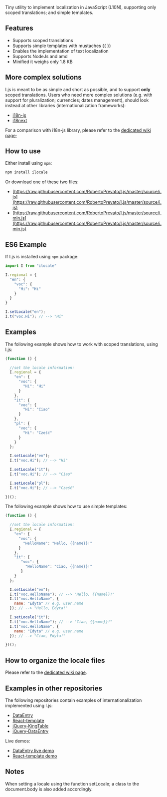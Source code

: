 Tiny utility to implement localization in JavaScript (L10N), supporting only scoped translations; and simple templates.

## Features
* Supports scoped translations
* Supports simple templates with mustaches {{ }}
* Enables the implementation of text localization
* Supports NodeJs and amd
* Minified it weighs only 1.8 KB

## More complex solutions
I.js is meant to be as simple and short as possible, and to support **only** scoped translations.
Users who need more complex solutions (e.g. with support for pluralization; currencies; dates management), should look instead at other libraries (internationalization frameworks):
* [i18n-js](https://github.com/fnando/i18n-js)
* [i18next](http://i18next.com/)

For a comparison with i18n-js library, please refer to the [dedicated wiki page](https://github.com/RobertoPrevato/I.js/wiki/Comparison-with-i18n-js);

## How to use
Either install using `npm`:

```bash
npm install ilocale
```

Or download one of these two files:
* [https://raw.githubusercontent.com/RobertoPrevato/I.js/master/source/i.js](https://raw.githubusercontent.com/RobertoPrevato/I.js/master/source/i.js)
* [https://raw.githubusercontent.com/RobertoPrevato/I.js/master/source/i.min.js](https://raw.githubusercontent.com/RobertoPrevato/I.js/master/source/i.min.js)

## ES6 Example
If I.js is installed using `npm` package:
```js
import I from "ilocale"

I.regional = {
  "en": {
    "voc": {
      "Hi": "Hi"
    }
  }
}

I.setLocale("en");
I.t("voc.Hi"); // --> "Hi"
```

## Examples
The following example shows how to work with scoped translations, using I.js:
```js
(function () {

  //set the locale information:
  I.regional = {
    "en": {
      "voc": {
        "Hi": "Hi"
      }
    },
    "it": {
      "voc": {
        "Hi": "Ciao"
      }
    },
    "pl": {
      "voc": {
        "Hi": "Cześć"
      }
    }
  };

  I.setLocale("en");
  I.t("voc.Hi"); // --> "Hi"

  I.setLocale("it");
  I.t("voc.Hi"); // --> "Ciao"

  I.setLocale("pl");
  I.t("voc.Hi"); // --> "Cześć"

})();
```

The following example shows how to use simple templates:
```js
(function () {

  //set the locale information:
  I.regional = {
    "en": {
      "voc": {
        "HelloName": "Hello, {{name}}!"
      }
    },
    "it": {
       "voc": {
         "HelloName": "Ciao, {{name}}!"
       }
    }
  };

  I.setLocale("en");
  I.t("voc.HelloName"); // --> "Hello, {{name}}!"
  I.t("voc.HelloName", {
    name: "Edyta" // e.g. user.name
  }); // --> "Hello, Edyta!"

  I.setLocale("it");
  I.t("voc.HelloName"); // --> "Ciao, {{name}}!"
  I.t("voc.HelloName", {
    name: "Edyta" // e.g. user.name
  }); // --> "Ciao, Edyta!"

})();
```

## How to organize the locale files
Please refer to the [dedicated wiki page](https://github.com/RobertoPrevato/I.js/wiki/Organize-locale-files).

## Examples in other repositories
The following repositories contain examples of internationalization implemented using I.js:
* [DataEntry](https://github.com/RobertoPrevato/DataEntry)
* [React-template](https://github.com/RobertoPrevato/React-template)
* [jQuery-KingTable](https://github.com/RobertoPrevato/jQuery-KingTable)
* [jQuery-DataEntry](https://github.com/RobertoPrevato/jQuery-DataEntry)

Live demos:
* [DataEntry live demo](https://robertoprevato.github.io/demos/dataentry/index.html)
* [React-template demo](https://robertoprevato.github.io/demos/react-template/index.html#/)

## Notes
When setting a locale using the function setLocale; a class to the document.body is also added accordingly.

